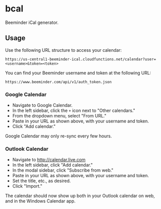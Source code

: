 # bcal

Beeminder iCal generator.

## Usage

Use the following URL structure to access your calendar:

```
https://us-central1-beeminder-ical.cloudfunctions.net/calendar?user=<username>&token=<token>
```

You can find your Beeminder username and token at the following URL:

```
https://www.beeminder.com/api/v1/auth_token.json
```

### Google Calendar

- Navigate to Google Calendar.
- In the left sidebar, click the `+` icon next to "Other calendars."
- From the dropdown menu, select "From URL."
- Paste in your URL as shown above, with your username and token.
- Click "Add calendar."

Google Calendar may only re-sync every few hours.

### Outlook Calendar

- Navigate to http://calendar.live.com
- In the left sidebar, click "Add calendar."
- In the modal sidebar, click "Subscribe from web."
- Paste in your URL as shown above, with your username and token.
- Set the title, etc., as desired.
- Click "Import."

The calendar should now show up both in your Outlook calendar on web, and in the
Windows Calendar app.
